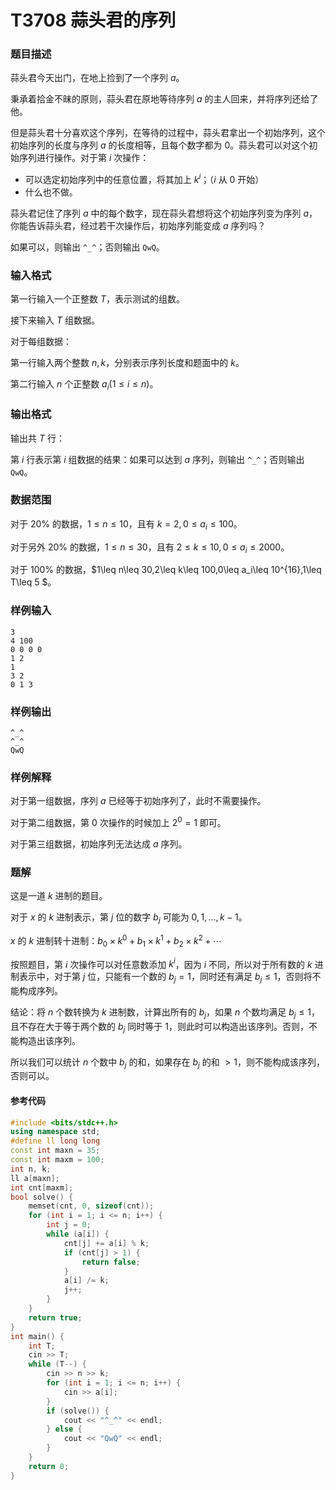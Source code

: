 # T3708 蒜头君的序列

### 题目描述

蒜头君今天出门，在地上捡到了一个序列 $a$。

秉承着拾金不昧的原则，蒜头君在原地等待序列 $a$ 的主人回来，并将序列还给了他。

但是蒜头君十分喜欢这个序列，在等待的过程中，蒜头君拿出一个初始序列，这个初始序列的长度与序列 $a$ 的长度相等，且每个数字都为 $0$。蒜头君可以对这个初始序列进行操作。对于第 $i$ 次操作：

*   可以选定初始序列中的任意位置，将其加上 $k^i$；（$i$ 从 $0$ 开始）
*   什么也不做。

蒜头君记住了序列 $a$ 中的每个数字，现在蒜头君想将这个初始序列变为序列 $a$，你能告诉蒜头君，经过若干次操作后，初始序列能变成 $a$ 序列吗？

如果可以，则输出 `^_^`；否则输出 `QwQ`。

### 输入格式

第一行输入一个正整数 $T$，表示测试的组数。

接下来输入 $T$ 组数据。

对于每组数据：

第一行输入两个整数 $n,k$，分别表示序列长度和题面中的 $k$。

第二行输入 $n$ 个正整数 $a_i(1\leq i\leq n)$。


### 输出格式

输出共 $T$ 行：

第 $i$ 行表示第 $i$ 组数据的结果：如果可以达到 $a$ 序列，则输出 `^_^`；否则输出 `QwQ`。


### 数据范围

对于 $20\%$ 的数据，$1\leq n\leq 10$，且有 $k=2,0\leq a_i\leq 100$。

对于另外 $20\%$ 的数据，$1\leq n\leq 30$，且有 $2\leq k\leq 10,0\leq a_i\leq 2000$。

对于 $100\%$ 的数据，$1\leq n\leq 30,2\leq k\leq 100,0\leq a_i\leq 10^{16},1\leq T\leq 5 $。

### 样例输入

```
3
4 100
0 0 0 0
1 2
1
3 2
0 1 3
```

### 样例输出

```
^_^
^_^
QwQ
```

### 样例解释

对于第一组数据，序列 $a$ 已经等于初始序列了，此时不需要操作。

对于第二组数据，第 $0$ 次操作的时候加上 $2^0=1$ 即可。

对于第三组数据，初始序列无法达成 $a$ 序列。



<div style="page-break-after: always"></div>

### 题解
这是一道 $k$ 进制的题目。

对于 $x$ 的 $k$ 进制表示，第 $j$ 位的数字 $b_j$ 可能为 $0,1,...,k-1$。

$x$ 的 $k$ 进制转十进制：$b_0 \times k^0 + b_1 \times k^1 + b_2 \times k^2 + \cdots$

按照题目，第 $i$ 次操作可以对任意数添加 $k^i$，因为 $i$ 不同，所以对于所有数的 $k$ 进制表示中，对于第 $j$ 位，只能有一个数的 $b_j = 1$，同时还有满足 $b_j \leq 1$，否则将不能构成序列。

结论：将 $n$ 个数转换为 $k$ 进制数，计算出所有的 $b_j$，如果 $n$ 个数均满足 $b_j \leq 1$，且不存在大于等于两个数的 $b_j$ 同时等于 $1$，则此时可以构造出该序列。否则，不能构造出该序列。

所以我们可以统计 $n$ 个数中 $b_j$ 的和，如果存在 $b_j$ 的和 $>1$，则不能构成该序列，否则可以。

#### 参考代码

```c++
#include <bits/stdc++.h>
using namespace std;
#define ll long long
const int maxn = 35;
const int maxm = 100;
int n, k;
ll a[maxn];
int cnt[maxm];
bool solve() {
    memset(cnt, 0, sizeof(cnt));
    for (int i = 1; i <= n; i++) {
        int j = 0;
        while (a[i]) {
            cnt[j] += a[i] % k;
            if (cnt[j] > 1) {
                return false;
            }
            a[i] /= k;
            j++;
        }
    }
    return true;
}
int main() {
    int T;
    cin >> T;
    while (T--) {
        cin >> n >> k;
        for (int i = 1; i <= n; i++) {
            cin >> a[i];
        }
        if (solve()) {
            cout << "^_^" << endl;
        } else {
            cout << "QwQ" << endl;
        }
    }
    return 0;
}


```

<div style="page-break-after: always"></div>
